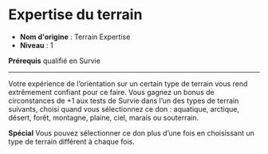 # Expertise du terrain

 * **Nom d'origine** : Terrain Expertise
 * **Niveau** : 1


<p><strong>Prérequis</strong> qualifié en Survie</p>
<hr>
<p>Votre expérience de l’orientation sur un certain type de terrain vous rend extrêmement confiant pour ce faire. Vous gagnez un bonus de circonstances de +1 aux tests de Survie dans l’un des types de terrain suivants, choisi quand vous sélectionnez ce don : aquatique, arctique, désert, forêt, montagne, plaine, ciel, marais ou souterrain.</p>
<p><strong>Spécial</strong> Vous pouvez sélectionner ce don plus d’une fois en choisissant un type de terrain différent à chaque fois.</p>